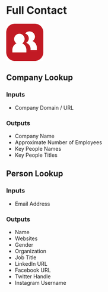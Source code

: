 # Full Contact

![Build realtime customer intelligence into everything you do.](../../.gitbook/assets/full_contact.png)

## Company Lookup

### Inputs

* Company Domain / URL

### Outputs

* Company Name
* Approximate Number of Employees
* Key People Names
* Key People Titles

## Person Lookup

### Inputs

* Email Address

### Outputs

* Name
* Websites
* Gender
* Organization
* Job Title
* LinkedIn URL
* Facebook URL
* Twitter Handle
* Instagram Username

